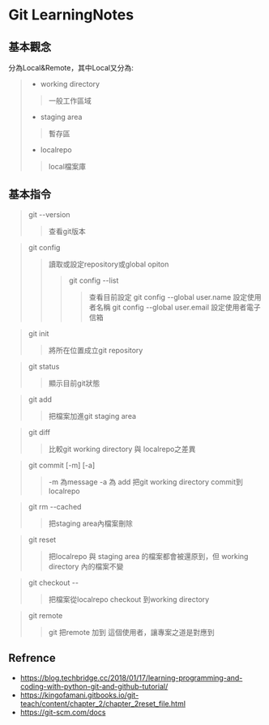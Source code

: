 # Git LearningNotes

## 基本觀念
分為Local&Remote，其中Local又分為:
> * working directory
>> 一般工作區域	
> * staging area
>> 暫存區
> * localrepo
>> local檔案庫

## 基本指令
> git --version
>> 查看git版本

> git config 
>> 讀取或設定repository或global opiton
>>> git config --list
>>>> 查看目前設定
>>> git config --global user.name
>>>> 設定使用者名稱
>>> git config --global user.email
>>>> 設定使用者電子信箱

> git init
>> 將所在位置成立git repository

> git status
>> 顯示目前git狀態

> git add <filename>
>> 把檔案加進git staging area

> git diff
>> 比較git working directory 與 localrepo之差異

> git commit [-m] [-a] <filename>
>> -m 為message -a 為 add
>> 把git working directory commit到 localrepo

> git rm --cached <filename>
>> 把staging area內檔案刪除

> git reset <pathspec>
>> 把localrepo 與 staging area 的檔案都會被還原到<pathspec>，但 working directory 內的檔案不變

> git checkout --<filename>
>> 把檔案從localrepo checkout 到working directory

> git remote <name> <url>
>> git 把remote <url> 加到 <name> 這個使用者，讓專案之道<name>是對應到<url>

>

## Refrence

* https://blog.techbridge.cc/2018/01/17/learning-programming-and-coding-with-python-git-and-github-tutorial/
* https://kingofamani.gitbooks.io/git-teach/content/chapter_2/chapter_2reset_file.html
* https://git-scm.com/docs
